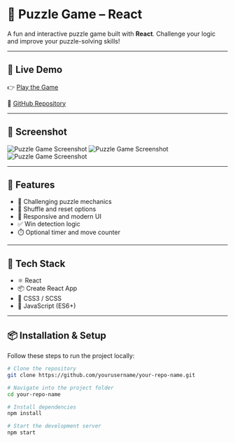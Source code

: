 
# 🧩 Puzzle Game – React

A fun and interactive puzzle game built with **React**. Challenge your logic and improve your puzzle-solving skills!

---

## 🚀 Live Demo

👉 [Play the Game](https://your-live-demo-link.com)

📁 [GitHub Repository](https://github.com/yourusername/your-repo-name)

---


## 📸 Screenshot

![Puzzle Game Screenshot]("https://github.com/jeevananthamsuburaj/Puzzle/blob/060f94bbaf66decb1ce36bacf9ba8d9e2f3e416d/Puzzle.png")
![Puzzle Game Screenshot]("")
![Puzzle Game Screenshot]("")


---

## 🎯 Features

- 🧠 Challenging puzzle mechanics
- 🔁 Shuffle and reset options
- 🎨 Responsive and modern UI
- ✅ Win detection logic
- ⏱️ Optional timer and move counter

---

## 🔧 Tech Stack

- ⚛️ React
- 📦 Create React App
- 🎨 CSS3 / SCSS
- 🧠 JavaScript (ES6+)

---

## 📦 Installation & Setup

Follow these steps to run the project locally:

```bash
# Clone the repository
git clone https://github.com/yourusername/your-repo-name.git

# Navigate into the project folder
cd your-repo-name

# Install dependencies
npm install

# Start the development server
npm start


